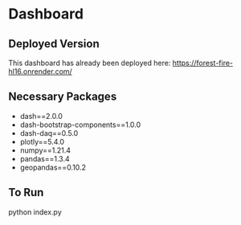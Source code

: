 # Dashboard

## Deployed Version

This dashboard has already been deployed here: https://forest-fire-hl16.onrender.com/

## Necessary Packages
- dash==2.0.0
- dash-bootstrap-components==1.0.0
- dash-daq==0.5.0
- plotly==5.4.0
- numpy==1.21.4
- pandas==1.3.4
- geopandas==0.10.2

## To Run

python index.py

